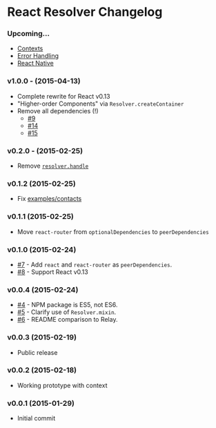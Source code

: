 # React Resolver Changelog

### Upcoming...

- [Contexts](https://github.com/ericclemmons/react-resolver/pull/21)
- [Error Handling](https://github.com/ericclemmons/react-resolver/issues/2)
- [React Native](https://github.com/ericclemmons/react-resolver/issues/18)


### v1.0.0 - (2015-04-13)

- Complete rewrite for React v0.13
- "Higher-order Components" via `Resolver.createContainer`
- Remove all dependencies (!)
  + [#9](https://github.com/ericclemmons/react-resolver/issues/9)
  + [#14](https://github.com/ericclemmons/react-resolver/issues/14)
  + [#15](https://github.com/ericclemmons/react-resolver/issues/15)


### v0.2.0 - (2015-02-25)

- Remove [`resolver.handle`][11]


### v0.1.2 (2015-02-25)

- Fix [examples/contacts](https://github.com/ericclemmons/react-resolver/tree/e026a3b1cbf16995c10c825c18d2f20b6277f62f/examples/contacts)


### v0.1.1 (2015-02-25)

- Move `react-router` from `optionalDependencies` to `peerDependencies`


### v0.1.0 (2015-02-24)

- [#7][7] - Add `react` and `react-router` as `peerDependencies`.
- [#8][8] - Support React v0.13


### v0.0.4 (2015-02-24)

- [#4][4] - NPM package is ES5, not ES6.
- [#5][5] - Clarify use of `Resolver.mixin`.
- [#6][6] - README comparison to Relay.


### v0.0.3 (2015-02-19)

- Public release


### v0.0.2 (2015-02-18)

- Working prototype with context


### v0.0.1 (2015-01-29)

- Initial commit


[4]: https://github.com/ericclemmons/react-resolver/pull/4
[5]: https://github.com/ericclemmons/react-resolver/issues/5
[6]: https://github.com/ericclemmons/react-resolver/issues/6
[7]: https://github.com/ericclemmons/react-resolver/issues/7
[8]: https://github.com/ericclemmons/react-resolver/issues/8
[11]: https://github.com/ericclemmons/react-resolver/issues/11

